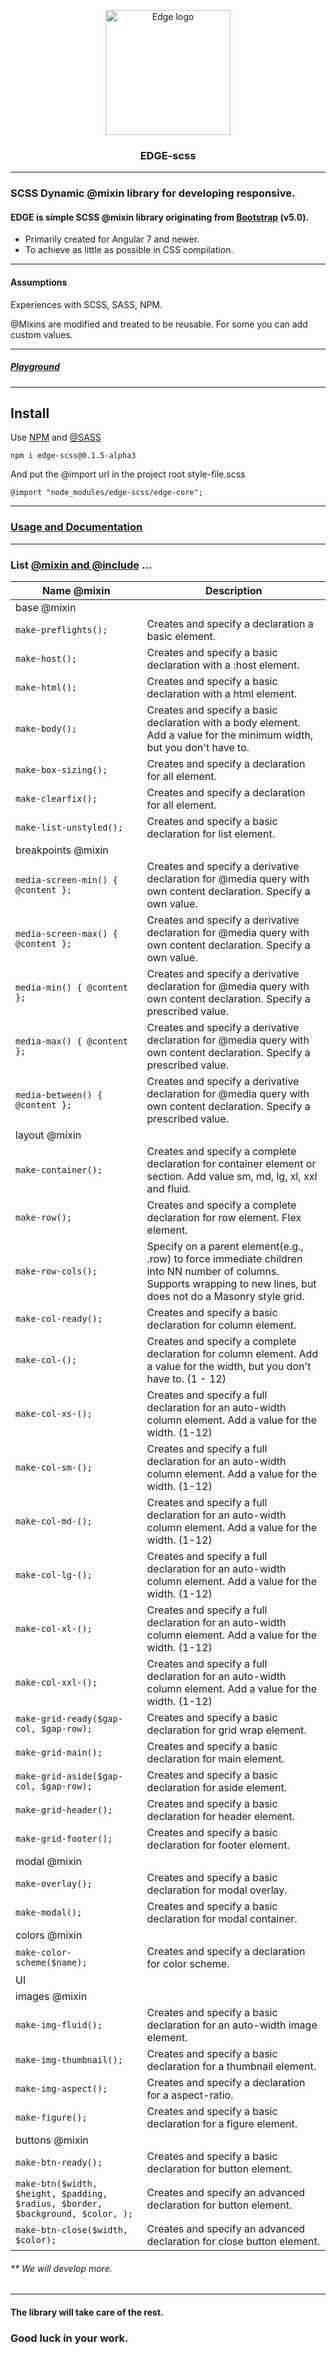 <p align="center">
  <a href="https://github.com/mark-shark/edge-scss#readme">
    <img src="https://lh3.googleusercontent.com/aGuU3IVyGPI16_dc9fMKYD1KjnVVqmwc7p7PJ7uojdAP6C22BgtXrL3PCKHOfYqz_TOOZbAkqe5aaTorjzFzAqttivtbg_eNjsnJwSlRZEFIq7DgmU-IsaJSTCDkgWBM7StimwZZ1VfuDKKZGHBsEvQ5eHGZE-EwxxZ_bqiyEA1sbkJaFEJ03R210_tSR59xFCqlfT2wu1mPQLpHcUuwOJC3ehwko9kZbtJnk9r8spEv5qjFyIcjhhXV3_5MlPFLo6K8y0A1A0Xe1Ku4BvobYru1neprc3olgeEGKIdEJRdLCTjYnJwc2kRviLPmh2aJjsE_72K77x9AOmjjR5P8klrG4hXXCC-CtDJy7-SY-CAAPDsJHi4dbP7P9xWVcdQpGASpc3Uo6Fu24Wgm-OWv-J8mV6emz7PVqrhJKTETtNudx-qBmIDgKRugRk2FAudCuFbtNsasSodD1ZpQOJVmwdLJ2-GE-tCUnXjdwceM9gJLzygnYEcOeBPt1zAOaFB5yfoY2hQ2BV6PtWSIYdmJ9vp-t65MUuOZAfvhMT54tKLI9sELVmeykIqfLiGUDOPW0yaaluc5KSe0OwyKQttPTasp7xsNTVr7gWJLiiDAYuirwJk1iF1FWL4QgIWmglFqrdtWuqBxzh3VYnry6WXfEll_QmlXlPti4RQsDoISHHsAnx7olt9U7tKqzdP-pRXPmFonk2mICgsnKiHB29yCCS87UsAcqy_ENkNxqdslmeGXrkC7hiJcxkxcNwswFAbei0mOPsB0Tnge63bfI6SsLMK6qZy6-zYwYK6pnEu9reivBZZJNwIzBHlKQaygfjzs8Q7-y3RFv5YEkH4yRIyUse4RU3iLa4onu4Wn_B9l7ZbvEZ8wR2uKyhrq3xaWr7xcUfM_J2FL9VFBxcJ8up__gk_Uplg09r76Sl_QIu1Hc_Gs=s200-no?authuser=0" alt="Edge logo" width="200" height="200" title="Edge">
  </a>
</p>

<h3 align="center">EDGE-scss</h3>

---
### SCSS Dynamic @mixin library for developing responsive.
#### EDGE is simple SCSS @mixin library originating from [Bootstrap](https://getbootstrap.com/) (v5.0).
- Primarily created for Angular 7 and newer. 
- To achieve as little as possible in CSS compilation.

---
#### Assumptions 
Experiences with SCSS, SASS, NPM.

@Mixins are modified and treated to be reusable. For some you can add custom values.

---
##### [Playground](https://stackblitz.com/edit/angular-ivy-cdlzyj?file=src/app/app.component.scss)

---
## Install

Use [NPM](https://www.npmjs.com/) and [@SASS](https://sass-lang.com/) 

    npm i edge-scss@0.1.5-alpha3

And put the @import url in the project root style-file.scss

    @import "node_modules/edge-scss/edge-core";

---
### [Usage and Documentation](https://github.com/mark-shark/edge-scss/blob/main/Documentation.md)

---

### List [@mixin and @include](https://sass-lang.com/documentation/at-rules/mixin) ...

        
| Name @mixin                                                                     | Description                                                                                                                                                          |
|---------------------------------------------------------------------------------|----------------------------------------------------------------------------------------------------------------------------------------------------------------------|
| base @mixin                                                                     |                                                                                                                                                                      |
| `make-preflights();`                                                            | Creates and specify a declaration a basic element.                                                                                                                   |
| `make-host();`                                                                  | Creates and specify a basic declaration with a :host element.                                                                                                        |
| `make-html();`                                                                  | Creates and specify a basic declaration with a html element.                                                                                                         |
| `make-body();`                                                                  | Creates and specify a basic declaration with a body element. Add a value for the minimum width, but you don't have to.                                               |
| `make-box-sizing();`                                                            | Creates and specify a declaration for all element.                                                                                                                   |
| `make-clearfix();`                                                              | Creates and specify a declaration for all element.                                                                                                                   |
| `make-list-unstyled();`                                                         | Creates and specify a basic declaration for list element.                                                                                                            |
| breakpoints @mixin                                                              |                                                                                                                                                                      |
| `media-screen-min() { @content };`                                              | Creates and specify a derivative declaration for @media query with own content declaration. Specify a own value.                                                     |
| `media-screen-max() { @content };`                                              | Creates and specify a derivative declaration for @media query with own content declaration. Specify a own value.                                                     |
| `media-min() { @content };`                                                     | Creates and specify a derivative declaration for @media query with own content declaration. Specify a prescribed value.                                              |
| `media-max() { @content };`                                                     | Creates and specify a derivative declaration for @media query with own content declaration. Specify a prescribed value.                                              |
| `media-between() { @content };`                                                 | Creates and specify a derivative declaration for @media query with own content declaration. Specify a prescribed value.                                              |
| layout @mixin                                                                   |                                                                                                                                                                      |
| `make-container();`                                                             | Creates and specify a complete declaration for container element or section. Add value sm, md, lg, xl, xxl and fluid.                                                |
| `make-row();`                                                                   | Creates and specify a complete declaration for row element. Flex element.                                                                                            |
| `make-row-cols();`                                                              | Specify on a parent element(e.g., .row) to force immediate children into NN number of columns. Supports wrapping to new lines, but does not do a Masonry style grid. |
| `make-col-ready();`                                                             | Creates and specify a basic declaration for column element.                                                                                                          |
| `make-col-();`                                                                  | Creates and specify a complete declaration for column element. Add a value for the width, but you don't have to. (1 - 12)                                            |
| `make-col-xs-();`                                                               | Creates and specify a full declaration for an auto-width column element. Add a value for the width. (1-12)                                                           |
| `make-col-sm-();`                                                               | Creates and specify a full declaration for an auto-width column element. Add a value for the width. (1-12)                                                           |
| `make-col-md-();`                                                               | Creates and specify a full declaration for an auto-width column element. Add a value for the width. (1-12)                                                           |
| `make-col-lg-();`                                                               | Creates and specify a full declaration for an auto-width column element. Add a value for the width. (1-12)                                                           |
| `make-col-xl-();`                                                               | Creates and specify a full declaration for an auto-width column element. Add a value for the width. (1-12)                                                           |
| `make-col-xxl-();`                                                              | Creates and specify a full declaration for an auto-width column element. Add a value for the width. (1-12)                                                           |                                                                                                                                                                                                                                                                                                                                  |
| `make-grid-ready($gap-col, $gap-row);`                                          | Creates and specify a basic declaration for grid wrap element.                                                                                                       |
| `make-grid-main();`                                                             | Creates and specify a basic declaration for main element.                                                                                                            |
| `make-grid-aside($gap-col, $gap-row);`                                          | Creates and specify a basic declaration for aside element.                                                                                                           |
| `make-grid-header();`                                                           | Creates and specify a basic declaration for header element.                                                                                                          |
| `make-grid-footer();`                                                           | Creates and specify a basic declaration for footer element.                                                                                                          |
| modal @mixin                                                                    |                                                                                                                                                                      |
| `make-overlay();`                                                               | Creates and specify a basic declaration for modal overlay.                                                                                                           |
| `make-modal();`                                                                 | Creates and specify a basic declaration for modal container.                                                                                                         |
| colors @mixin                                                                   |                                                                                                                                                                      |
| `make-color-scheme($name);`                                                     | Creates and specify a declaration for color scheme.                                                                                                                  |
| UI                                                                              |                                                                                                                                                                      |
| images @mixin                                                                   |                                                                                                                                                                      |
| `make-img-fluid();`                                                             | Creates and specify a basic declaration for an auto-width image element.                                                                                             |
| `make-img-thumbnail();`                                                         | Creates and specify a basic declaration for a thumbnail element.                                                                                                     |
| `make-img-aspect();`                                                            | Creates and specify a declaration for a aspect-ratio.                                                                                                                |
| `make-figure();`                                                                | Creates and specify a basic declaration for a figure element.                                                                                                        |
| buttons @mixin                                                                  |                                                                                                                                                                      |
| `make-btn-ready();`                                                             | Creates and specify a basic declaration for button element.                                                                                                          |
| `make-btn($width, $height, $padding, $radius, $border, $background, $color, );` | Creates and specify an advanced declaration for button element.                                                                                                      |
| `make-btn-close($width, $color);`                                               | Creates and specify an advanced declaration for close button element.                                                                                                |


###### ** We will develop more.

---
#### The library will take care of the rest.
### Good luck in your work.
